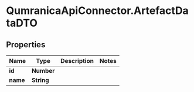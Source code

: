 # QumranicaApiConnector.ArtefactDataDTO

## Properties

Name | Type | Description | Notes
------------ | ------------- | ------------- | -------------
**id** | **Number** |  | 
**name** | **String** |  | 


